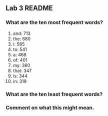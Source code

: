 ## Lab 3 README

### What are the ten most frequent words?
1. and: 713
2. the: 680
3. i: 585
4. to: 541
5. a: 468
6. of: 401
7. my: 360
8. that: 347
9. is: 344
10. in: 319

### What are the ten least frequent words?


### Comment on what this might mean.
